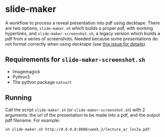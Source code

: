 # slide-maker

A workflow to process a reveal presentation into pdf using decktape. There are two options, `slide-maker.sh` which builds a proper pdf, with working hyperlinks, and `slide-maker-screenshot.sh`, a legacy version which builds a pdf from a series of screenshots. Needed because some presentations do not format correctly when using decktape (see [this issue for details](https://github.com/astefanutti/decktape/issues/151)).

## Requirements for `slide-maker-screenshot.sh`

- Imagemagick
- Python3
- The python package `natsort`

## Running

Call the script `slide-maker.sh` (or `slide-maker-screenshot.sh`) with 2 arguments: the url of the presentation to be made into a pdf, and the output pdf filename. For example:

```
sh slide-maker.sh http://0.0.0.0:8000/week_2/lecture_a/ lec2a.pdf
```
